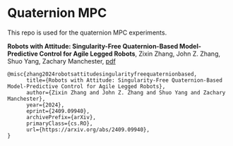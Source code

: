 # Quaternion MPC

This repo is used for the quaternion MPC experiments.

**Robots with Attitude: Singularity-Free Quaternion-Based Model-Predictive Control for Agile Legged Robots**, Zixin Zhang, John Z. Zhang, Shuo Yang, Zachary Manchester, [pdf](https://arxiv.org/abs/2409.09940)

```
@misc{zhang2024robotsattitudesingularityfreequaternionbased,
      title={Robots with Attitude: Singularity-Free Quaternion-Based Model-Predictive Control for Agile Legged Robots}, 
      author={Zixin Zhang and John Z. Zhang and Shuo Yang and Zachary Manchester},
      year={2024},
      eprint={2409.09940},
      archivePrefix={arXiv},
      primaryClass={cs.RO},
      url={https://arxiv.org/abs/2409.09940}, 
}
```
